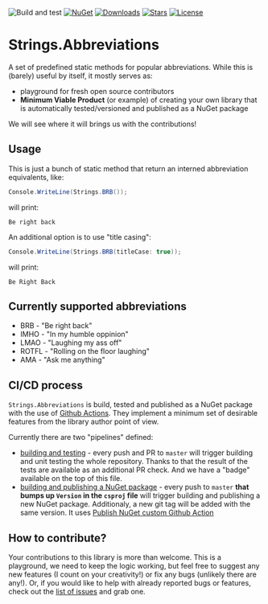 ![Build and test](https://github.com/kkokosa/Strings.Abbreviations/workflows/Build%20and%20test/badge.svg)
[![NuGet](https://img.shields.io/nuget/v/Strings.Abbreviations)](https://www.nuget.org/packages/Strings.Abbreviations/)
[![Downloads](https://img.shields.io/nuget/dt/Strings.Abbreviations)](https://www.nuget.org/packages/Strings.Abbreviations/)
[![Stars](https://img.shields.io/github/stars/kkokosa/Strings.Abbreviations)](https://github.com/kkokosa/Strings.Abbreviations/stargazers)
[![License](https://img.shields.io/badge/license-MIT-blue.svg)](LICENSE.md)

# Strings.Abbreviations

A set of predefined static methods for popular abbreviations. While this is (barely) useful by itself, it mostly serves as:
* playground for fresh open source contributors
* **Minimum Viable Product** (or example) of creating your own library that is automatically tested/versioned and published as a NuGet package

We will see where it will brings us with the contributions!

## Usage

This is just a bunch of static method that return an interned abbreviation equivalents, like:

```cs
Console.WriteLine(Strings.BRB());
```

will print:

```
Be right back
```

An additional option is to use "title casing":

```cs
Console.WriteLine(Strings.BRB(titleCase: true));
```

will print:

```
Be Right Back
```

## Currently supported abbreviations

* BRB - "Be right back"
* IMHO - "In my humble oppinion"
* LMAO - "Laughing my ass off"
* ROTFL - "Rolling on the floor laughing"
* AMA - "Ask me anything"

## CI/CD process

`Strings.Abbreviations` is build, tested and published as a NuGet package with the use of [Github Actions](https://github.com/features/actions). They implement a minimum set of desirable features from the library author point of view.

Currently there are two "pipelines" defined:
* [building and testing](.github/workflows/build-and-test.yml) - every push and PR to `master` will trigger building and unit testing the whole repository. Thanks to that the result of the tests are available as an additional PR check. And we have a "badge" available on the top of this file.
* [building and publishing a NuGet package](.github/workflows/publish-nuget.yml) - every push to `master` **that bumps up `Version` in the `csproj` file** will trigger building and publishing a new NuGet package. Additionaly, a new git tag will be added with the same version. It uses [Publish NuGet custom Github Action](https://github.com/marketplace/actions/publish-nuget)

## How to contribute?

Your contributions to this library is more than welcome. This is a playground, we need to keep the logic working, but feel free to suggest any new features (I count on your creativity!) or fix any bugs (unlikely there are any!). Or, if you would like to help with already reported bugs or features, check out the [list of issues](https://github.com/kkokosa/String.Abbreviations/issues) and grab one.